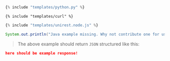 ```python
{% include "templates/python.py" %}
```

```shell
{% include "templates/curl" %}
```

```javascript
{% include "templates/unirest.node.js" %}
```

```java
System.out.println("Java example missing. Why not contribute one for us?");
```

> The above example should return `JSON` structured like this:

```json
here should be example response!

```
